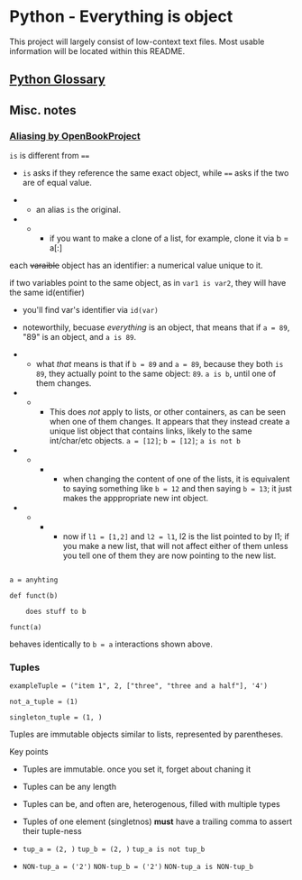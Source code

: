 # Python - Everything is object

This project will largely consist of low-context text files. Most usable information will be located within this README.

## [Python Glossary](http://www.openbookproject.net/thinkcs/python/english2e/ch09.html#aliasing)

## Misc. notes

### [Aliasing by OpenBookProject](http://www.openbookproject.net/thinkcs/python/english2e/ch09.html#aliasing)

`is` is different from `==`

- `is` asks if they reference the same exact object, while `==` asks if the two are of equal value.

 - - an alias `is` the original.

- - - if you want to make a clone of a list, for example, clone it via b = a[:]

each ~~varaible~~ object has an identifier: a numerical value unique to it.

if two variables point to the same object, as in `var1 is var2`, they will have the same id(entifier)

- you'll find var's identifier via `id(var)`

- noteworthily, becuase _everything_ is an object, that means that if `a = 89`, "89" is an object, and `a is 89`.

- - what _that_ means is that if `b = 89` and `a = 89`, because they both `is 89`, they actually point to the same object: `89`. `a is b`, until one of them changes.

- - - This does _not_ apply to lists, or other containers, as can be seen when one of them changes. It appears that they instead create a unique list object that contains links, likely to the same int/char/etc objects. `a = [12]`; `b = [12]`; `a is not b`

- - - - when changing the content of one of the lists, it is equivalent to saying something like `b = 12` and then saying `b = 13`; it just makes the apppropriate new int object.

- - - - now if `l1 = [1,2]` and `l2 = l1`, l2 is the list pointed to by l1; if you make a new list, that will not affect either of them unless you tell one of them they are now pointing to the new list.


```

a = anyhting

def funct(b)

    does stuff to b

funct(a)

```

behaves identically to `b = a` interactions shown above.

### Tuples

`exampleTuple = ("item 1", 2, ["three", "three and a half"], '4')`

`not_a_tuple = (1)`

`singleton_tuple = (1, )`

Tuples are immutable objects similar to lists, represented by parentheses.

Key points

* Tuples are immutable. once you set it, forget about chaning it

* Tuples can be any length

* Tuples can be, and often are, heterogenous, filled with multiple types

* Tuples of one element (singletnos) **must** have a trailing comma to assert their tuple-ness

* `tup_a = (2, )` `tup_b = (2, )` `tup_a is not tup_b`

* `NON-tup_a = ('2')` `NON-tup_b = ('2')` `NON-tup_a is NON-tup_b`

